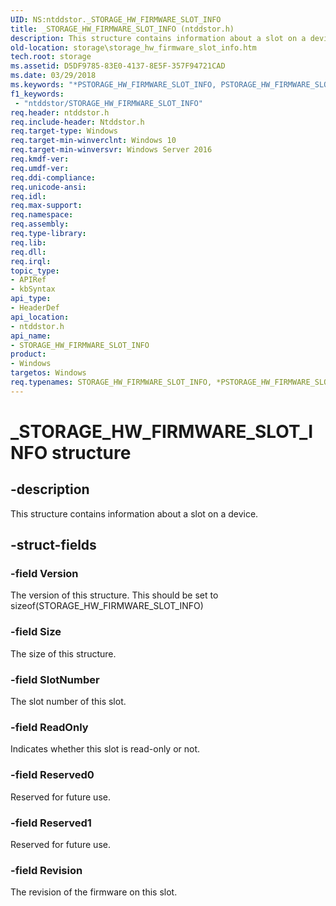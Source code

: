 ```yaml
---
UID: NS:ntddstor._STORAGE_HW_FIRMWARE_SLOT_INFO
title: _STORAGE_HW_FIRMWARE_SLOT_INFO (ntddstor.h)
description: This structure contains information about a slot on a device.
old-location: storage\storage_hw_firmware_slot_info.htm
tech.root: storage
ms.assetid: D5DF9785-83E0-4137-8E5F-357F94721CAD
ms.date: 03/29/2018
ms.keywords: "*PSTORAGE_HW_FIRMWARE_SLOT_INFO, PSTORAGE_HW_FIRMWARE_SLOT_INFO, PSTORAGE_HW_FIRMWARE_SLOT_INFO structure pointer [Storage Devices], STORAGE_HW_FIRMWARE_SLOT_INFO, STORAGE_HW_FIRMWARE_SLOT_INFO structure [Storage Devices], _STORAGE_HW_FIRMWARE_SLOT_INFO, ntddstor/PSTORAGE_HW_FIRMWARE_SLOT_INFO, ntddstor/STORAGE_HW_FIRMWARE_SLOT_INFO, storage.storage_hw_firmware_slot_info"
f1_keywords:
 - "ntddstor/STORAGE_HW_FIRMWARE_SLOT_INFO"
req.header: ntddstor.h
req.include-header: Ntddstor.h
req.target-type: Windows
req.target-min-winverclnt: Windows 10
req.target-min-winversvr: Windows Server 2016
req.kmdf-ver: 
req.umdf-ver: 
req.ddi-compliance: 
req.unicode-ansi: 
req.idl: 
req.max-support: 
req.namespace: 
req.assembly: 
req.type-library: 
req.lib: 
req.dll: 
req.irql: 
topic_type:
- APIRef
- kbSyntax
api_type:
- HeaderDef
api_location:
- ntddstor.h
api_name:
- STORAGE_HW_FIRMWARE_SLOT_INFO
product:
- Windows
targetos: Windows
req.typenames: STORAGE_HW_FIRMWARE_SLOT_INFO, *PSTORAGE_HW_FIRMWARE_SLOT_INFO
---
```


# _STORAGE_HW_FIRMWARE_SLOT_INFO structure


## -description


This structure contains information about a slot on a device.


## -struct-fields




### -field Version

The version of this structure. This should be set to sizeof(STORAGE_HW_FIRMWARE_SLOT_INFO)


### -field Size

The size of this structure.


### -field SlotNumber

The slot number of this slot.


### -field ReadOnly

Indicates whether this slot is read-only or not.


### -field Reserved0

Reserved for future use.


### -field Reserved1

Reserved for future use.


### -field Revision

The revision of the firmware on this slot.

